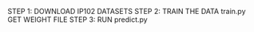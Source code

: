 STEP 1: DOWNLOAD IP102 DATASETS
STEP 2: TRAIN THE DATA train.py GET WEIGHT FILE
STEP 3: RUN predict.py
